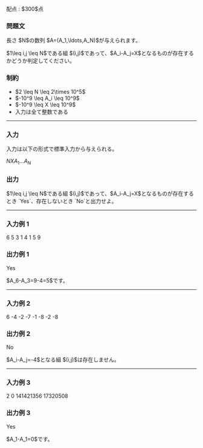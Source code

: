 
<div>

<span>

<span>

<p>
配点 : $300$点
</p>

<div>

<section>

### **問題文**

<p>
長さ $N$の数列 $A=(A_1,\ldots,A_N)$が与えられます。
</p>

<p>
$1\leq i,j \leq N$である組 $(i,j)$であって、$A_i-A_j=X$となるものが存在するかどうか判定してください。
</p>

</section>

</div>

<div>

<section>

### **制約**

<ul>

<li>
$2 \leq N \leq 2\times 10^5$
</li>

<li>
$-10^9 \leq A_i \leq 10^9$
</li>

<li>
$-10^9 \leq X \leq 10^9$
</li>

<li>
入力は全て整数である
</li>

</ul>

</section>

</div>

---

<div>

<div>

<section>

### **入力**

<p>
入力は以下の形式で標準入力から与えられる。
</p>

<div>

$N$$X$$A_1$$\ldots$$A_N$
</div>

</section>

</div>

<div>

<section>

### **出力**

<p>
$1\leq i,j \leq N$である組 $(i,j)$であって、$A_i-A_j=X$となるものが存在するとき `Yes`、存在しないとき `No`と出力せよ。  
</p>

</section>

</div>

</div>

---

<div>

<section>

### **入力例 1**

<div>

6 5
3 1 4 1 5 9

</div>

</section>

</div>

<div>

<section>

### **出力例 1**

<div>

Yes

</div>

<p>
$A_6-A_3=9-4=5$です。
</p>

</section>

</div>

---

<div>

<section>

### **入力例 2**

<div>

6 -4
-2 -7 -1 -8 -2 -8

</div>

</section>

</div>

<div>

<section>

### **出力例 2**

<div>

No

</div>

<p>
$A_i-A_j=-4$となる組 $(i,j)$は存在しません。
</p>

</section>

</div>

---

<div>

<section>

### **入力例 3**

<div>

2 0
141421356 17320508

</div>

</section>

</div>

<div>

<section>

### **出力例 3**

<div>

Yes

</div>

<p>
$A_1-A_1=0$です。
</p>

</section>

</div>

</span>

</span>

</div>
